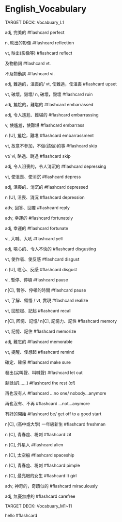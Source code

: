 # English_Vocabulary

TARGET DECK: Vocabuary_L1

adj, 完美的 #flashcard 
perfect 
<!--ID: 1630672350305-->

n, 映出的影像 #flashcard 
reflection
<!--ID: 1630672355138-->

vt, 映出(影像等) #flashcard 
reflect 
<!--ID: 1630672355190-->

及物動詞 #flashcard 
vt. 
<!--ID: 1630672355194-->

不及物動詞 #flashcard 
vi. 
<!--ID: 1630672355198-->

adj, 難過的，沮喪的/
vt, 使難過，使沮喪 #flashcard 
upset 
<!--ID: 1630672355201-->

vt, 破壞，毀壞/
n, 破壞，毀壞 #flashcard 
ruin 
<!--ID: 1630672409540-->

adj, 尷尬的，難堪的 #flashcard 
embarrassed
<!--ID: 1630672599932-->

adj, 令人尷尬、難堪的 #flashcard 
embarrassing
<!--ID: 1630672669740-->

v, 使尷尬，使難堪 #flashcard 
embarrass
<!--ID: 1630672724915-->

n [U], 尷尬，難堪 #flashcard 
embarrassment
<!--ID: 1630673198313-->


vt, 故意不參加，不做(該做)的事 #flashcard 
skip
<!--ID: 1630673198343-->


vt/ vi, 略過、跳過 #flashcard 
skip
<!--ID: 1630673198371-->


adj, 令人沮喪的，令人消沉的 #flashcard 
depressing
<!--ID: 1630673211123-->


vt, 使沮喪、使消沉 #flashcard 
depress
<!--ID: 1630673211189-->


adj, 沮喪的、消沉的 #flashcard 
depressed
<!--ID: 1630673211221-->

n [U], 沮喪、消沉 #flashcard 
depression
<!--ID: 1630673253437-->

adv, 回答、回覆 #flashcard 
reply
<!--ID: 1630673443523-->


adv, 幸運的 #flashcard 
fortunately
<!--ID: 1630673443569-->


adj, 幸運的 #flashcard 
fortunate
<!--ID: 1630673802118-->


vi, 大喊、大吼 #flashcard 
yell
<!--ID: 1630673802122-->


adj, 噁心的、令人不快的 #flashcard 
disgusting
<!--ID: 1630673802125-->


vt, 使作嘔、使反感 #flashcard 
disgust
<!--ID: 1630673802128-->


n [U], 噁心、反感 #flashcard 
disgust
<!--ID: 1630673802131-->


vi, 暫停、停頓 #flashcard 
pause
<!--ID: 1630673802134-->


n[C], 暫停、停頓的時間 #flashcard 
pause
<!--ID: 1630673802137-->


vt, 了解、領悟 /
vt, 實現 #flashcard 
realize
<!--ID: 1630673802140-->


vt, 回想起、記起 #flashcard 
recall
<!--ID: 1630673802143-->


n[C], 回憶、記憶/
n[C], 記憶力、記性 #flashcard 
memory
<!--ID: 1630673802146-->

vt, 記憶、記住 #flashcard 
memorize
<!--ID: 1630674403088-->


adj, 難忘的 #flashcard 
memorable
<!--ID: 1630674403091-->


vt, 提醒、使想起 #flashcard 
remind
<!--ID: 1630674403094-->


確定、確保 #flashcard 
make sure
<!--ID: 1630674403097-->


發出(尖叫聲、叫喊聲) #flashcard 
let out
<!--ID: 1630674403099-->


剩餘(的......) #flashcard 
the rest (of)
<!--ID: 1630674403102-->


再也沒有人 #flashcard 
...no one/ nobody...anymore
<!--ID: 1630674403105-->


再也沒有、不再 #flashcard 
...not...anymore
<!--ID: 1630674403107-->


有好的開始 #flashcard 
be/ get off to a good start
<!--ID: 1630674403110-->


n[C], (高中或大學) 一年級新生 #flashcard 
freshman
<!--ID: 1630674403113-->


n [C], 青春痘、粉刺 #flashcard 
zit
<!--ID: 1630674403115-->


n [C], 外星人 #flashcard 
alien
<!--ID: 1630674403118-->


n [C], 太空船 #flashcard 
spaceship
<!--ID: 1630674403120-->


n [C], 青春痘、粉刺 #flashcard 
pimple

n [C], 最亮眼的女生 #flashcard 
It girl
<!--ID: 1630674403124-->


adv, 神奇的，奇蹟似的 #flashcard 
miraculously
<!--ID: 1630674403126-->


adj, 無憂無慮的 #flashcard 
carefree
<!--ID: 1630674403129-->

TARGET DECK: Vocabuary_M1~11

hello #flashcard 









